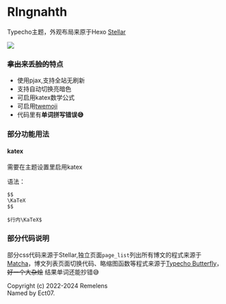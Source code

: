 # Rlngnahth
Typecho主题，外观布局来原于Hexo [Stellar](https://xaoxuu.com/wiki/stellar/)

![](https://blog.remelens.link/usr/themes/relonease/screenshot.png)

### ~~拿出来丢脸的~~特点

* 使用pjax,支持全站无刷新
* 支持自动切换亮暗色
* 可启用katex数学公式
* 可启用[twemoji](https://github.com/twitter/twemoji)
* 代码里有**单词拼写错误😅**

### 部分功能用法

#### katex

需要在主题设置里启用katex

语法：

```
$$
\KaTeX
$$

$行内\KaTeX$
```

### 部分代码说明
部分css代码来源于Stellar,独立页面`page_list`列出所有博文的程式来源于[Matcha](https://github.com/BigCoke233/matcha)，博文列表页面切换代码、略缩图函数等程式来源于[Typecho Butterfly](https://github.com/wehaox/Typecho-Butterfly)，~~好一个大杂烩~~ 结果单词还能抄错😅

Copyright (c) 2022-2024 Remelens  
Named by Ect07.

